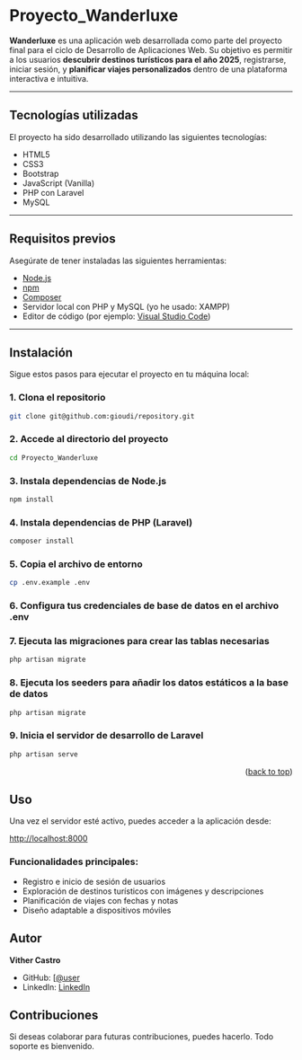 <a name="readme-top"></a>

# Proyecto_Wanderluxe

**Wanderluxe** es una aplicación web desarrollada como parte del proyecto final para el ciclo de Desarrollo de Aplicaciones Web. Su objetivo es permitir a los usuarios **descubrir destinos turísticos para el año 2025**, registrarse, iniciar sesión, y **planificar viajes personalizados** dentro de una plataforma interactiva e intuitiva.

---

## Tecnologías utilizadas

El proyecto ha sido desarrollado utilizando las siguientes tecnologías:

- HTML5
- CSS3
- Bootstrap
- JavaScript (Vanilla)
- PHP con Laravel
- MySQL
---

## Requisitos previos

Asegúrate de tener instaladas las siguientes herramientas:

- [Node.js](https://nodejs.org/)
- [npm](https://www.npmjs.com/)
- [Composer](https://getcomposer.org/)
- Servidor local con PHP y MySQL (yo he usado: XAMPP)
- Editor de código (por ejemplo: [Visual Studio Code](https://code.visualstudio.com/))

---

## Instalación

Sigue estos pasos para ejecutar el proyecto en tu máquina local:

### 1. Clona el repositorio
```bash
git clone git@github.com:gioudi/repository.git
```

### 2. Accede al directorio del proyecto
```bash
cd Proyecto_Wanderluxe
```

### 3. Instala dependencias de Node.js
```bash
npm install
```

### 4. Instala dependencias de PHP (Laravel)
```bash
composer install
```

### 5. Copia el archivo de entorno
```bash
cp .env.example .env
```

### 6. Configura tus credenciales de base de datos en el archivo .env

### 7. Ejecuta las migraciones para crear las tablas necesarias
```bash
php artisan migrate
```
### 8. Ejecuta los seeders para añadir los datos estáticos a la base de datos
```bash
php artisan migrate
```

### 9. Inicia el servidor de desarrollo de Laravel
```bash
php artisan serve
```

<p align="right">(<a href="#readme-top">back to top</a>)</p>

## Uso

Una vez el servidor esté activo, puedes acceder a la aplicación desde:

[http://localhost:8000](http://localhost:8000)

### Funcionalidades principales:

- Registro e inicio de sesión de usuarios
- Exploración de destinos turísticos con imágenes y descripciones
- Planificación de viajes con fechas y notas
- Diseño adaptable a dispositivos móviles

## Autor

**Vither Castro**

- GitHub: [[@user](https://github.com/user](https://github.com/bittercas))
- LinkedIn: [LinkedIn]([https://www.linkedin.com/in/user/](https://www.linkedin.com/in/vither-castro-6243a3167/))

## Contribuciones

Si deseas colaborar para futuras contribuciones, puedes hacerlo. Todo soporte es bienvenido.
